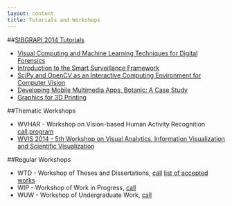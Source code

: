 ```yaml
---
layout: content
title: Tutorials and Workshops  
---
```


##[SIBGRAPI 2014 Tutorials](tutorials.html)

- [Visual Computing and Machine Learning Techniques for Digital Forensics](tutorials.html)
- [Introduction to the Smart Surveillance Framework](tutorials.html)
- [SciPy and OpenCV as an Interactive Computing Environment for Computer Vision](tutorials.html)
- [Developing Mobile Multimedia Apps, Botanic: A Case Study](tutorials.html)
- [Graphics for 3D Printing](tutorials.html)

##Thematic Workshops

- WVHAR - Workshop on Vision-based Human Activity Recognition [call](call-for-wvhar.html),[program](program_WVHAR.html)
- [WVIS 2014 - 5th Workshop on Visual Analytics, Information Visualization and Scientific Visualization](call-for-wvis.html)

##Regular Workshops

- WTD - Workshop of Theses and Dissertations, [call](call-for-WTD.html) [list of accepted works](SIBGRAPI2014-WTD-posters.html)
- WIP - Workshop of Work in Progress, [call](call-for-WiP.html)
- WUW - Workshop of Undergraduate Work, [call](call-for-WUW.html) 
